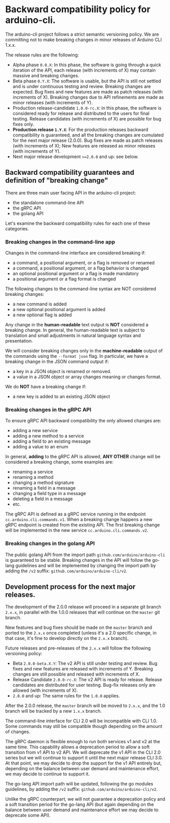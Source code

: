 # Backward compatibility policy for arduino-cli.

The arduino-cli project follows a strict semantic versioning policy. We are committing not to make breaking changes in
minor releases of Arduino CLI 1.x.x.

The release rules are the following:

- Alpha phase `0.0.X`: In this phase, the software is going through a quick iteration of the API, each release (with
  increments of X) may contain massive and breaking changes.
- Beta phase `0.Y.X`: The software is usable, but the API is still not settled and is under continuous testing and
  review. Breaking changes are expected. Bug fixes and new features are made as patch releases (with increments of X).
  Breaking changes due to API refinements are made as minor releases (with increments of Y).
- Production release-candidate `1.0.0-rc.X`: in this phase, the software is considered ready for release and distributed
  to the users for final testing. Release candidates (with increments of X) are possible for bug fixes only.
- **Production release `1.Y.X`**: For the production releases backward compatibility is guaranteed, and all the breaking
  changes are cumulated for the next major release (2.0.0). Bug fixes are made as patch releases (with increments of X);
  New features are released as minor releases (with increments of Y).
- Next major release development `>=2.0.0` and up: see below.

## Backward compatibility guarantees and definition of "breaking change"

There are three main user facing API in the arduino-cli project:

- the standalone command-line API
- the gRPC API
- the golang API

Let's examine the backward compatibility rules for each one of these categories.

### Breaking changes in the command-line app

Changes in the command-line interface are considered breaking if:

- a command, a positional argument, or a flag is removed or renamed
- a command, a positional argument, or a flag behavior is changed
- an optional positional argument or a flag is made mandatory
- a positional argument or a flag format is changed

The following changes to the command-line syntax are NOT considered breaking changes:

- a new command is added
- a new optional positional argument is added
- a new optional flag is added

Any change in the **human-readable** text output is **NOT** considered a breaking change. In general, the human-readable
text is subject to translation and small adjustments in natural language syntax and presentation.

We will consider breaking changes only in the **machine-readable** output of the commands using the `--format json`
flag. In particular, we have a breaking change in the JSON command output if:

- a key in a JSON object is renamed or removed.
- a value in a JSON object or array changes meaning or changes format.

We do **NOT** have a breaking change if:

- a new key is added to an existing JSON object

### Breaking changes in the gRPC API

To ensure gRPC API backward compatibility the only allowed changes are:

- adding a new service
- adding a new method to a service
- adding a field to an existing message
- adding a value to an enum

In general, **adding** to the gRPC API is allowed, **ANY OTHER** change will be considered a breaking change, some
examples are:

- renaming a service
- renaming a method
- changing a method signature
- renaming a field in a message
- changing a field type in a message
- deleting a field in a message
- etc.

The gRPC API is defined as a gRPC service running in the endpoint `cc.arduino.cli.commands.v1`. When a breaking change
happens a new gRPC endpoint is created from the existing API. The first breaking change will be implemented in the new
service `cc.arduino.cli.commands.v2`.

### Breaking changes in the golang API

The public golang API from the import path `github.com/arduino/arduino-cli` is guaranteed to be stable. Breaking changes
in the API will follow the go-lang guidelines and will be implemented by changing the import path by adding the `/v2`
suffix: `github.com/arduino/arduino-cli/v2`.

## Development process for the next major releases.

The development of the 2.0.0 release will proceed in a separate git branch `2.x.x`, in parallel with the 1.0.0 releases
that will continue on the `master` git branch.

New features and bug fixes should be made on the `master` branch and ported to the `2.x.x` once completed (unless it's a
2.0 specific change, in that case, it's fine to develop directly on the `2.x.x` branch).

Future releases and pre-releases of the `2.x.x` will follow the following versioning policy:

- Beta `2.0.0-beta.X.Y`: The v2 API is still under testing and review. Bug fixes and new features are released with
  increments of Y. Breaking changes are still possible and released with increments of X.
- Release Candidate `2.0.0-rc.X`: The v2 API is ready for release. Release candidates are distributed for user testing.
  Bug-fix releases only are allowed (with increments of X).
- `2.0.0` and up: The same rules for the `1.0.0` applies.

After the 2.0.0 release, the `master` branch will be moved to `2.x.x`, and the 1.0 branch will be tracked by a new
`1.x.x` branch.

The command-line interface for CLI 2.0 will be incompatible with CLI 1.0. Some commands may still be compatible though
depending on the amount of changes.

The gRPC daemon is flexible enough to run both services v1 and v2 at the same time. This capability allows a deprecation
period to allow a soft transition from v1 API to v2 API. We will deprecate the v1 API in the CLI 2.0 series but we will
continue to support it until the next major release CLI 3.0. At that point, we may decide to drop the support for the v1
API entirely but, depending on the balance between user demand and maintenance effort, we may decide to continue to
support it.

The go-lang API import path will be updated, following the go modules guidelines, by adding the `/v2` suffix:
`github.com/arduino/arduino-cli/v2`.

Unlike the gRPC counterpart, we will not guarantee a deprecation policy and a soft transition period for the go-lang API
(but again depending on the balance between user demand and maintenance effort we may decide to deprecate some API).
